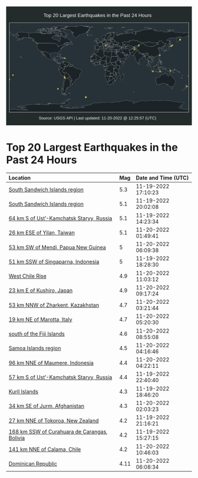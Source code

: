 ![Map](./map.png)

# Top 20 Largest Earthquakes in the Past 24 Hours

| Location | Mag | Date and Time (UTC) |
|:---|:---|:---|
| [South Sandwich Islands region](https://earthquake.usgs.gov/earthquakes/eventpage/us7000ir0a) | 5.3 | 11-19-2022 17:10:23 |
| [South Sandwich Islands region](https://earthquake.usgs.gov/earthquakes/eventpage/us7000ir17) | 5.1 | 11-19-2022 20:02:08 |
| [64 km S of Ust’-Kamchatsk Staryy, Russia](https://earthquake.usgs.gov/earthquakes/eventpage/us7000iqzv) | 5.1 | 11-19-2022 14:23:34 |
| [26 km ESE of Yilan, Taiwan](https://earthquake.usgs.gov/earthquakes/eventpage/us7000ir2p) | 5.1 | 11-20-2022 01:49:41 |
| [53 km SW of Mendi, Papua New Guinea](https://earthquake.usgs.gov/earthquakes/eventpage/us7000ir3s) | 5 | 11-20-2022 06:09:38 |
| [51 km SSW of Singaparna, Indonesia](https://earthquake.usgs.gov/earthquakes/eventpage/us7000ir0i) | 5 | 11-19-2022 18:28:30 |
| [West Chile Rise](https://earthquake.usgs.gov/earthquakes/eventpage/us7000ir51) | 4.9 | 11-20-2022 11:03:12 |
| [23 km E of Kushiro, Japan](https://earthquake.usgs.gov/earthquakes/eventpage/us7000ir4k) | 4.9 | 11-20-2022 09:17:24 |
| [53 km NNW of Zharkent, Kazakhstan](https://earthquake.usgs.gov/earthquakes/eventpage/us7000ir2v) | 4.7 | 11-20-2022 03:21:44 |
| [19 km NE of Marotta, Italy](https://earthquake.usgs.gov/earthquakes/eventpage/us7000ir3c) | 4.7 | 11-20-2022 05:20:30 |
| [south of the Fiji Islands](https://earthquake.usgs.gov/earthquakes/eventpage/us7000ir4h) | 4.6 | 11-20-2022 08:55:08 |
| [Samoa Islands region](https://earthquake.usgs.gov/earthquakes/eventpage/us7000ir37) | 4.5 | 11-20-2022 04:16:46 |
| [96 km NNE of Maumere, Indonesia](https://earthquake.usgs.gov/earthquakes/eventpage/us7000ir36) | 4.4 | 11-20-2022 04:22:11 |
| [57 km S of Ust’-Kamchatsk Staryy, Russia](https://earthquake.usgs.gov/earthquakes/eventpage/us7000ir26) | 4.4 | 11-19-2022 22:40:40 |
| [Kuril Islands](https://earthquake.usgs.gov/earthquakes/eventpage/us7000ir0u) | 4.3 | 11-19-2022 18:46:20 |
| [34 km SE of Jurm, Afghanistan](https://earthquake.usgs.gov/earthquakes/eventpage/us7000ir2r) | 4.3 | 11-20-2022 02:03:23 |
| [27 km NNE of Tokoroa, New Zealand](https://earthquake.usgs.gov/earthquakes/eventpage/us7000ir1s) | 4.2 | 11-19-2022 21:16:21 |
| [168 km SSW of Curahuara de Carangas, Bolivia](https://earthquake.usgs.gov/earthquakes/eventpage/us7000ir01) | 4.2 | 11-19-2022 15:27:15 |
| [141 km NNE of Calama, Chile](https://earthquake.usgs.gov/earthquakes/eventpage/us7000ir4y) | 4.2 | 11-20-2022 10:46:03 |
| [Dominican Republic](https://earthquake.usgs.gov/earthquakes/eventpage/pr2022324000) | 4.11 | 11-20-2022 06:08:34 |
